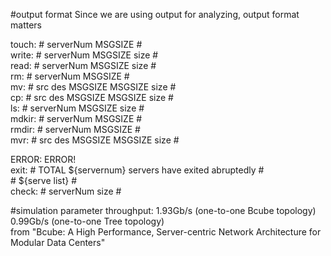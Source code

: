 #output format
 Since we are using output for analyzing, output format matters  
 
 touch:	# serverNum MSGSIZE #  
 write: # serverNum MSGSIZE size #  
 read: 	# serverNum MSGSIZE size #  
 rm: 	# serverNum MSGSIZE #  
 mv: 	# src des MSGSIZE MSGSIZE size #  
 cp: 	# src des MSGSIZE MSGSIZE size #  
 ls: 	# serverNum MSGSIZE size #  
 mdkir: # serverNum MSGSIZE #  
 rmdir: # serverNum MSGSIZE #  
 mvr: 	# src des MSGSIZE MSGSIZE size #  

 ERROR: ERROR!  
 exit: 	# TOTAL ${servernum} servers have exited abruptedly #  
	# ${serve list} #  
 check: # serverNum size #  

#simulation parameter
 throughput: 	1.93Gb/s (one-to-one Bcube topology)  
    		0.99Gb/s (one-to-one Tree topology)  
    		from "Bcube: A High Performance, Server-centric Network Architecture for Modular Data Centers"
